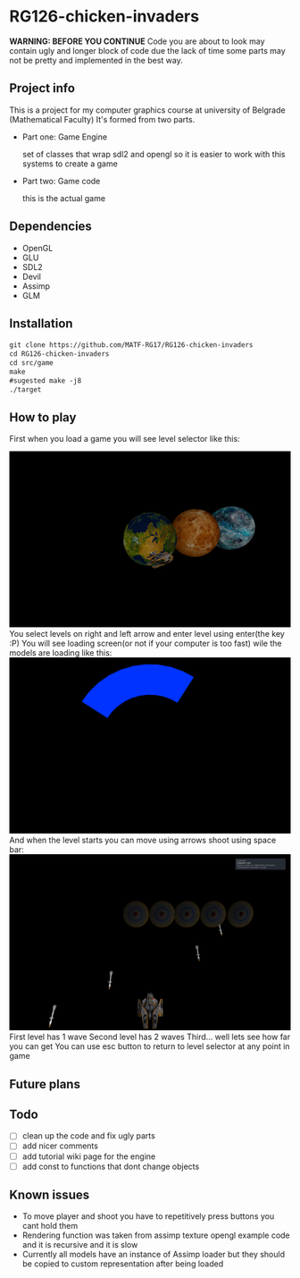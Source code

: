 # RG126-chicken-invaders

**WARNING: BEFORE YOU CONTINUE** Code you are about to look may contain ugly and longer block of code
due the lack of time some parts may not be pretty and implemented in the best way.

## Project info
This is a project for my computer graphics course at university of Belgrade (Mathematical Faculty)
It's formed from two parts.
+ Part one: Game Engine

	set of classes that wrap sdl2 and opengl so it is easier to work with 
	this systems to create a game
+ Part two: Game code

	this is the actual game

## Dependencies
+ OpenGL
+ GLU
+ SDL2
+ Devil
+ Assimp
+ GLM

## Installation
	
```shell
git clone https://github.com/MATF-RG17/RG126-chicken-invaders
cd RG126-chicken-invaders
cd src/game
make
#sugested make -j8
./target
```

## How to play
First when you load a game you will see level selector like this:

![Image level selector](https://github.com/atfoc/chicken-invaders/blob/master/screenshots/level_selector.png)
You select levels on right and left arrow and enter level using enter(the key :P)
You will see loading screen(or not if your computer is too fast) wile the models are loading like this:
![Image level loading](https://github.com/atfoc/chicken-invaders/blob/master/screenshots/level_loader.png)
And when the level starts you can move using arrows shoot using space bar:
![Image level](https://github.com/atfoc/chicken-invaders/blob/master/screenshots/level.png)
First level has 1 wave
Second level has 2 waves
Third... well lets see how far you can get
You can use esc button to return to level selector at any point in game

## Future plans

## Todo
+ [ ] clean up the code and fix ugly parts
+ [ ] add nicer comments
+ [ ] add tutorial wiki page for the engine
+ [ ] add const to functions that dont change objects

## Known issues
+ To move player and shoot you have to repetitively press buttons you cant hold them
+ Rendering function was taken from assimp texture opengl example code and it is recursive and it is slow
+ Currently all models have an instance of Assimp loader but they should be copied to custom representation after being	loaded




